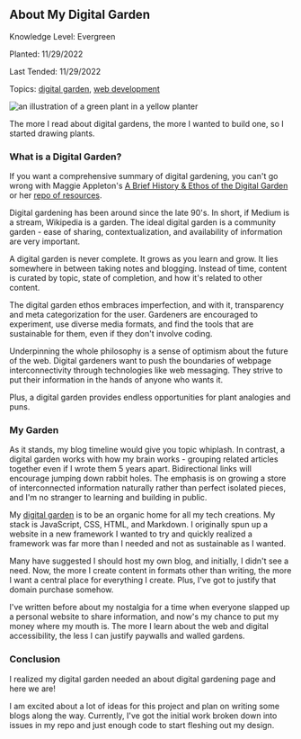 ## About My Digital Garden

Knowledge Level: Evergreen

Planted: 11/29/2022

Last Tended: 11/29/2022

Topics: [digital garden](/topic.html?topic=digitalGarden), [web development](/topic.html?topic=webDevelopment)

![an illustration of a green plant in a yellow planter](https://images.abbeyperini.com/digital-garden/plant-cover.png)

The more I read about digital gardens, the more I wanted to build one, so I started drawing plants.

### What is a Digital Garden?

If you want a comprehensive summary of digital gardening, you can't go wrong with Maggie Appleton's [A Brief History & Ethos of the Digital Garden](https://maggieappleton.com/garden-history) or her [repo of resources](https://github.com/MaggieAppleton/digital-gardeners).

Digital gardening has been around since the late 90's. In short, if Medium is a stream, Wikipedia is a garden. The ideal digital garden is a community garden - ease of sharing, contextualization, and availability of information are very important.

A digital garden is never complete. It grows as you learn and grow. It lies somewhere in between taking notes and blogging. Instead of time, content is curated by topic, state of completion, and how it's related to other content.

The digital garden ethos embraces imperfection, and with it, transparency and meta categorization for the user. Gardeners are encouraged to experiment, use diverse media formats, and find the tools that are sustainable for them, even if they don't involve coding.

Underpinning the whole philosophy is a sense of optimism about the future of the web. Digital gardeners want to push the boundaries of webpage interconnectivity through technologies like web messaging. They strive to put their information in the hands of anyone who wants it.

Plus, a digital garden provides endless opportunities for plant analogies and puns.

### My Garden

As it stands, my blog timeline would give you topic whiplash. In contrast, a digital garden works with how my brain works - grouping related articles together even if I wrote them 5 years apart. Bidirectional links will encourage jumping down rabbit holes. The emphasis is on growing a store of interconnected information naturally rather than perfect isolated pieces, and I'm no stranger to learning and building in public.

My [digital garden](https://github.com/abbeyperini/digital-garden) is to be an organic home for all my tech creations. My stack is JavaScript, CSS, HTML, and Markdown. I originally spun up a website in a new framework I wanted to try and quickly realized a framework was far more than I needed and not as sustainable as I wanted.

Many have suggested I should host my own blog, and initially, I didn't see a need. Now, the more I create content in formats other than writing, the more I want a central place for everything I create. Plus, I've got to justify that domain purchase somehow.

I've written before about my nostalgia for a time when everyone slapped up a personal website to share information, and now's my chance to put my money where my mouth is. The more I learn about the web and digital accessibility, the less I can justify paywalls and walled gardens.

### Conclusion

I realized my digital garden needed an about digital gardening page and here we are!

I am excited about a lot of ideas for this project and plan on writing some blogs along the way. Currently, I've got the initial work broken down into issues in my repo and just enough code to start fleshing out my design.
